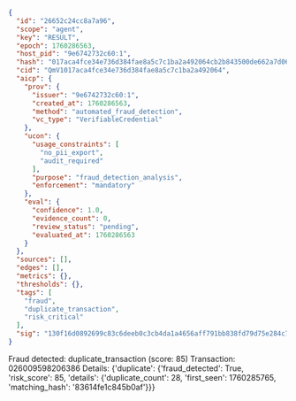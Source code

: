 ```json
{
  "id": "26652c24cc8a7a96",
  "scope": "agent",
  "key": "RESULT",
  "epoch": 1760286563,
  "host_pid": "9e6742732c60:1",
  "hash": "017aca4fce34e736d384fae8a5c7c1ba2a492064cb2b843500de662a7d06019a",
  "cid": "QmV1017aca4fce34e736d384fae8a5c7c1ba2a492064",
  "aicp": {
    "prov": {
      "issuer": "9e6742732c60:1",
      "created_at": 1760286563,
      "method": "automated_fraud_detection",
      "vc_type": "VerifiableCredential"
    },
    "ucon": {
      "usage_constraints": [
        "no_pii_export",
        "audit_required"
      ],
      "purpose": "fraud_detection_analysis",
      "enforcement": "mandatory"
    },
    "eval": {
      "confidence": 1.0,
      "evidence_count": 0,
      "review_status": "pending",
      "evaluated_at": 1760286563
    }
  },
  "sources": [],
  "edges": [],
  "metrics": {},
  "thresholds": {},
  "tags": [
    "fraud",
    "duplicate_transaction",
    "risk_critical"
  ],
  "sig": "130f16d0892699c83c6deeb0c3cb4da1a4656aff791bb838fd79d75e284c785f"
}
```

Fraud detected: duplicate_transaction (score: 85)
Transaction: 026009598206386
Details: {'duplicate': {'fraud_detected': True, 'risk_score': 85, 'details': {'duplicate_count': 28, 'first_seen': 1760285765, 'matching_hash': '83614fe1c845b0af'}}}